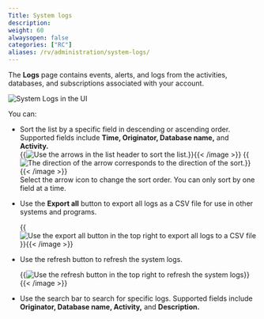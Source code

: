 ```yaml
---
Title: System logs
description:
weight: 60
alwaysopen: false
categories: ["RC"]
aliases: /rv/administration/system-logs/
---
```

The **Logs** page contains events, alerts, and logs from the activities, databases, and subscriptions associated with your account.

![System Logs in the UI](/images/rc/system-logs.png)

You can:
* Sort the list by a specific field in descending or ascending order. Supported fields include **Time, Originator, Database name,** and **Activity.**  
{{<image filename="images/rc/icon-database-list-sort-ascending.png" alt="Use the arrows in the list header to sort the list." >}}{{< /image >}} {{<image filename="images/rc/icon-database-list-sort-descending.png" alt="The direction of the arrow corresponds to the direction of the sort." >}}{{< /image >}}    
    Select the arrow icon to change the sort order.  You can only sort by one field at a time.

* Use the **Export all** button to export all logs as a CSV file for use in other systems and programs.

  {{<image filename="images/rc/system-logs-export.png" alt="Use the export all button in the top right to export all logs to a CSV file">}}{{< /image >}} 

* Use the refresh button to refresh the system logs.

  {{<image filename="images/rc/system-logs-refresh.png" alt="Use the refresh button in the top right to refresh the system logs">}}{{< /image >}}

* Use the search bar to search for specific logs. Supported fields include **Originator, Database name, Activity,** and **Description.**